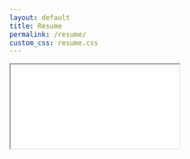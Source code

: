 ```yaml
---
layout: default
title: Resume
permalink: /resume/
custom_css: resume.css
---
```


<div class="container resume-container">
  <iframe src="/assets/pdfs/Resume.pdf" class="resume-frame"></iframe>
</div>
